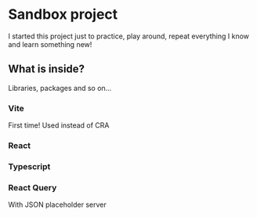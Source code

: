 # Sandbox project

I started this project just to practice, play around, repeat everything I know and learn something new!

## What is inside?

Libraries, packages and so on...

### Vite

First time! Used instead of CRA

### React

### Typescript

### React Query

With JSON placeholder server
